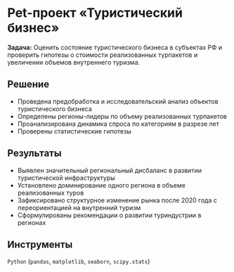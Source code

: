 # Pet-проект «Туристический бизнес»

**Задача:** Оценить состояние туристического бизнеса в субъектах РФ и проверить гипотезы о стоимости реализованных турпакетов и увеличении объемов внутреннего туризма.

## Решение

- Проведена предобработка и исследовательский анализ объектов туристического бизнеса
- Определены регионы-лидеры по объему реализованных турпакетов
- Проанализирована динамика спроса по категориям в разрезе лет
- Проверены статистические гипотезы

## Результаты

- Выявлен значительный региональный дисбаланс в развитии туристической инфраструктуры
- Установлено доминирование одного региона в объеме реализованных туров
- Зафиксировано структурное изменение рынка после 2020 года с переориентацией на внутренний туризм
- Сформулированы рекомендации о развитии туриндустрии в регионах

## Инструменты

`Python` (`pandas`, `matplotlib`, `seaborn`, `scipy.stats`)

